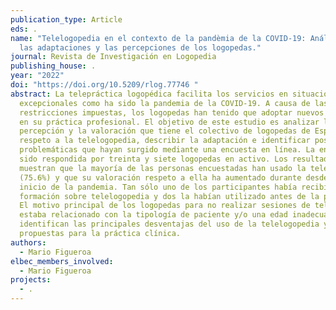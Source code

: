 ```yaml
---
publication_type: Article
eds: .
name: "Telelogopedia en el contexto de la pandèmia de la COVID-19: Análisis de
  las adaptaciones y las percepciones de los logopedas."
journal: Revista de Investigación en Logopedia
publishing_house: .
year: "2022"
doi: "https://doi.org/10.5209/rlog.77746 "
abstract: La telepráctica logopédica facilita los servicios en situaciones
  excepcionales como ha sido la pandemia de la COVID-19. A causa de las
  restricciones impuestas, los logopedas han tenido que adoptar nuevos enfoques
  en su práctica profesional. El objetivo de este estudio es analizar la
  percepción y la valoración que tiene el colectivo de logopedas de España
  respeto a la telelogopedia, describir la adaptación e identificar posibles
  problemáticas que hayan surgido mediante una encuesta en línea. La encuesta ha
  sido respondida por treinta y siete logopedas en activo. Los resultados nos
  muestran que la mayoría de las personas encuestadas han usado la telelogopedia
  (75.6%) y que su valoración respeto a ella ha aumentado durante desde el
  inicio de la pandemia. Tan sólo uno de los participantes había recibido
  formación sobre telelogopedia y dos la habían utilizado antes de la pandemia.
  El motivo principal de los logopedas para no realizar sesiones de telepráctica
  estaba relacionado con la tipología de paciente y/o una edad inadecuada. Se
  identifican las principales desventajas del uso de la telelogopedia y exponen
  propuestas para la práctica clínica.
authors:
  - Mario Figueroa
elbec_members_involved:
  - Mario Figueroa
projects:
  - .
---
```

